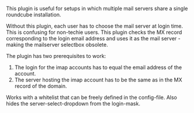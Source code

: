 This plugin is useful for setups in which multiple mail servers share a single roundcube installation.

Without this plugin, each user has to choose the mail server at login time. This is confusing for non-techie users. This plugin checks the MX record corresponding to the login email address and uses it as the mail server - making the mailserver selectbox obsolete.

The plugin has two prerequisites to work:

  1. The login for the imap accounts has to equal the email address of the account.
  1. The server hosting the imap account has to be the same as in the MX record of the domain.

Works with a whitelist that can be freely defined in the config-file. Also hides the server-select-dropdown from the login-mask.